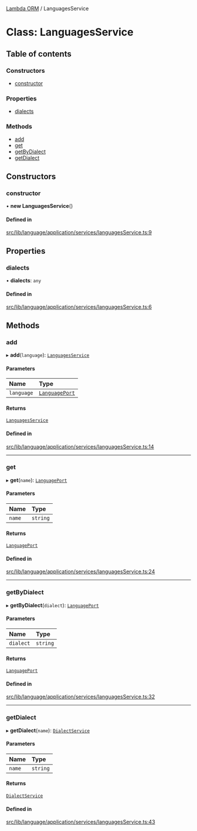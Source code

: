 [Lambda ORM](../README.md) / LanguagesService

# Class: LanguagesService

## Table of contents

### Constructors

- [constructor](LanguagesService.md#constructor)

### Properties

- [dialects](LanguagesService.md#dialects)

### Methods

- [add](LanguagesService.md#add)
- [get](LanguagesService.md#get)
- [getByDialect](LanguagesService.md#getbydialect)
- [getDialect](LanguagesService.md#getdialect)

## Constructors

### constructor

• **new LanguagesService**()

#### Defined in

[src/lib/language/application/services/languagesService.ts:9](https://github.com/FlavioLionelRita/lambdaorm/blob/badcbd99/src/lib/language/application/services/languagesService.ts#L9)

## Properties

### dialects

• **dialects**: `any`

#### Defined in

[src/lib/language/application/services/languagesService.ts:6](https://github.com/FlavioLionelRita/lambdaorm/blob/badcbd99/src/lib/language/application/services/languagesService.ts#L6)

## Methods

### add

▸ **add**(`language`): [`LanguagesService`](LanguagesService.md)

#### Parameters

| Name | Type |
| :------ | :------ |
| `language` | [`LanguagePort`](../interfaces/LanguagePort.md) |

#### Returns

[`LanguagesService`](LanguagesService.md)

#### Defined in

[src/lib/language/application/services/languagesService.ts:14](https://github.com/FlavioLionelRita/lambdaorm/blob/badcbd99/src/lib/language/application/services/languagesService.ts#L14)

___

### get

▸ **get**(`name`): [`LanguagePort`](../interfaces/LanguagePort.md)

#### Parameters

| Name | Type |
| :------ | :------ |
| `name` | `string` |

#### Returns

[`LanguagePort`](../interfaces/LanguagePort.md)

#### Defined in

[src/lib/language/application/services/languagesService.ts:24](https://github.com/FlavioLionelRita/lambdaorm/blob/badcbd99/src/lib/language/application/services/languagesService.ts#L24)

___

### getByDialect

▸ **getByDialect**(`dialect`): [`LanguagePort`](../interfaces/LanguagePort.md)

#### Parameters

| Name | Type |
| :------ | :------ |
| `dialect` | `string` |

#### Returns

[`LanguagePort`](../interfaces/LanguagePort.md)

#### Defined in

[src/lib/language/application/services/languagesService.ts:32](https://github.com/FlavioLionelRita/lambdaorm/blob/badcbd99/src/lib/language/application/services/languagesService.ts#L32)

___

### getDialect

▸ **getDialect**(`name`): [`DialectService`](DialectService.md)

#### Parameters

| Name | Type |
| :------ | :------ |
| `name` | `string` |

#### Returns

[`DialectService`](DialectService.md)

#### Defined in

[src/lib/language/application/services/languagesService.ts:43](https://github.com/FlavioLionelRita/lambdaorm/blob/badcbd99/src/lib/language/application/services/languagesService.ts#L43)
